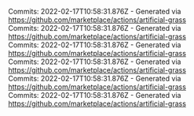 Commits: 2022-02-17T10:58:31.876Z - Generated via https://github.com/marketplace/actions/artificial-grass
<br>
Commits: 2022-02-17T10:58:31.876Z - Generated via https://github.com/marketplace/actions/artificial-grass
<br>
Commits: 2022-02-17T10:58:31.876Z - Generated via https://github.com/marketplace/actions/artificial-grass
<br>
Commits: 2022-02-17T10:58:31.876Z - Generated via https://github.com/marketplace/actions/artificial-grass
<br>
Commits: 2022-02-17T10:58:31.876Z - Generated via https://github.com/marketplace/actions/artificial-grass
<br>
Commits: 2022-02-17T10:58:31.876Z - Generated via https://github.com/marketplace/actions/artificial-grass
<br>
